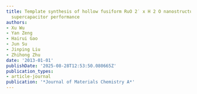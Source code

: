 ```yaml
---
title: Template synthesis of hollow fusiform RuO 2˙ x H 2 O nanostructure and its
  supercapacitor performance
authors:
- Xu Wu
- Yan Zeng
- Hairui Gao
- Jun Su
- Jinping Liu
- Zhihong Zhu
date: '2013-01-01'
publishDate: '2025-08-28T12:53:50.080665Z'
publication_types:
- article-journal
publication: '*Journal of Materials Chemistry A*'
---
```

